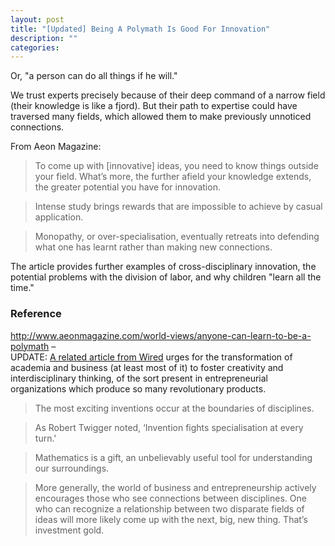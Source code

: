 ```yaml
---
layout: post
title: "[Updated] Being A Polymath Is Good For Innovation"
description: ""
categories: 
---
```


Or, "a person can do all things if he will."

We trust experts precisely because of their deep command of a narrow field (their knowledge is like a fjord). But their path to expertise could have traversed many fields, which allowed them to make previously unnoticed connections. 

From Aeon Magazine:

>To come up with [innovative] ideas, you need to know things outside your field. What’s more, the further afield your knowledge extends, the greater potential you have for innovation.

> Intense study brings rewards that are impossible to achieve by casual application.

> Monopathy, or over-specialisation, eventually retreats into defending what one has learnt rather than making new connections.

The article provides further examples of cross-disciplinary innovation, the potential problems with the division of labor, and why children "learn all the time."

### Reference

http://www.aeonmagazine.com/world-views/anyone-can-learn-to-be-a-polymath
–  
UPDATE: [A related article from Wired](http://www.wired.com/opinion/2013/12/165191) urges for the transformation of academia and business (at least most of it) to foster creativity and interdisciplinary thinking, of the sort present in entrepreneurial organizations which produce so many revolutionary products.


> The most exciting inventions occur at the boundaries of disciplines.

> As Robert Twigger noted, ‘Invention fights specialisation at every turn.'

> Mathematics is a gift, an unbelievably useful tool for understanding our surroundings.

> More generally, the world of business and entrepreneurship actively encourages those who see connections between disciplines. One who can recognize a relationship between two disparate fields of ideas will more likely come up with the next, big, new thing. That’s investment gold.



